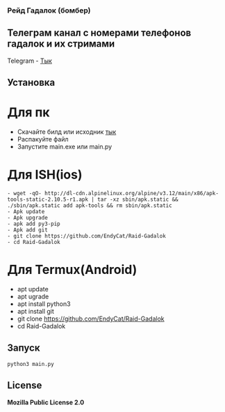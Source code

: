 ### Рейд Гадалок (бомбер)
## Телеграм канал с номерами телефонов гадалок и их стримами
Telegram - [Тык](https://t.me/rayd_gadalok)

## Установка
# Для пк
- Скачайте билд или исходник [тык](https://github.com/EndyCat/Raid-Gadalok/blob/main/%D0%B1%D0%B8%D0%BB%D0%B4%20%D0%BF%D0%BE%D0%B4%20%D0%BF%D0%BA.zip?raw=true)
- Распакуйте файл
- Запустите main.exe или main.py
# Для ISH(ios)
```
- wget -qO- http://dl-cdn.alpinelinux.org/alpine/v3.12/main/x86/apk-tools-static-2.10.5-r1.apk | tar -xz sbin/apk.static && ./sbin/apk.static add apk-tools && rm sbin/apk.static
- Apk update
- Apk upgrade
- apk add py3-pip
- Apk add git
- git clone https://github.com/EndyCat/Raid-Gadalok
- cd Raid-Gadalok 
```
# Для Termux(Android)
- apt update
- apt ugrade
- apt install python3
- apt install git
- git clone https://github.com/EndyCat/Raid-Gadalok
- cd Raid-Gadalok 

## Запуск
```
python3 main.py
```

## License
**Mozilla Public License 2.0**

